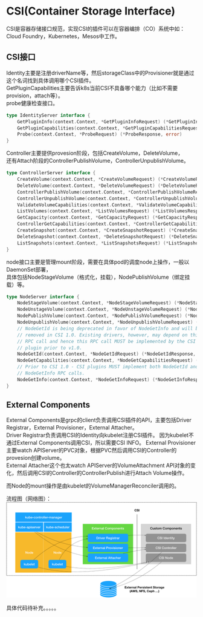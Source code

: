 # CSI(Container Storage Interface)
CSI是容器存储接口规范，实现CSI的插件可以在容器编排（CO）系统中如：Cloud Foundry，Kubernetes，Mesos中工作。

## CSI接口
Identity主要是注册driverName等，然后storageClass中的Provisioner就是通过这个名词找到具体调用哪个CSI插件。    
GetPluginCapabilities主要告诉k8s当前CSI不具备哪个能力（比如不需要provision，attach等）。  
probe健康检查接口。  
```go
type IdentityServer interface {
	GetPluginInfo(context.Context, *GetPluginInfoRequest) (*GetPluginInfoResponse, error)
	GetPluginCapabilities(context.Context, *GetPluginCapabilitiesRequest) (*GetPluginCapabilitiesResponse, error)
	Probe(context.Context, *ProbeRequest) (*ProbeResponse, error)
}
```

Controller主要提供provesion阶段，包括CreateVolume，DeleteVolume，  
还有Attach阶段的ControllerPublishVolume，ControllerUnpublishVolume。
```go
type ControllerServer interface {
	CreateVolume(context.Context, *CreateVolumeRequest) (*CreateVolumeResponse, error)
	DeleteVolume(context.Context, *DeleteVolumeRequest) (*DeleteVolumeResponse, error)
	ControllerPublishVolume(context.Context, *ControllerPublishVolumeRequest) (*ControllerPublishVolumeResponse, error)
	ControllerUnpublishVolume(context.Context, *ControllerUnpublishVolumeRequest) (*ControllerUnpublishVolumeResponse, error)
	ValidateVolumeCapabilities(context.Context, *ValidateVolumeCapabilitiesRequest) (*ValidateVolumeCapabilitiesResponse, error)
	ListVolumes(context.Context, *ListVolumesRequest) (*ListVolumesResponse, error)
	GetCapacity(context.Context, *GetCapacityRequest) (*GetCapacityResponse, error)
	ControllerGetCapabilities(context.Context, *ControllerGetCapabilitiesRequest) (*ControllerGetCapabilitiesResponse, error)
	CreateSnapshot(context.Context, *CreateSnapshotRequest) (*CreateSnapshotResponse, error)
	DeleteSnapshot(context.Context, *DeleteSnapshotRequest) (*DeleteSnapshotResponse, error)
	ListSnapshots(context.Context, *ListSnapshotsRequest) (*ListSnapshotsResponse, error)
}
```

node接口主要是管理mount阶段，需要在具体pod的调度node上操作，一般以DaemonSet部署，  
具体包括NodeStageVolume（格式化，挂载），NodePublishVolume（绑定挂载）等。
```go
type NodeServer interface {
	NodeStageVolume(context.Context, *NodeStageVolumeRequest) (*NodeStageVolumeResponse, error)
	NodeUnstageVolume(context.Context, *NodeUnstageVolumeRequest) (*NodeUnstageVolumeResponse, error)
	NodePublishVolume(context.Context, *NodePublishVolumeRequest) (*NodePublishVolumeResponse, error)
	NodeUnpublishVolume(context.Context, *NodeUnpublishVolumeRequest) (*NodeUnpublishVolumeResponse, error)
	// NodeGetId is being deprecated in favor of NodeGetInfo and will be
	// removed in CSI 1.0. Existing drivers, however, may depend on this
	// RPC call and hence this RPC call MUST be implemented by the CSI
	// plugin prior to v1.0.
	NodeGetId(context.Context, *NodeGetIdRequest) (*NodeGetIdResponse, error)
	NodeGetCapabilities(context.Context, *NodeGetCapabilitiesRequest) (*NodeGetCapabilitiesResponse, error)
	// Prior to CSI 1.0 - CSI plugins MUST implement both NodeGetId and
	// NodeGetInfo RPC calls.
	NodeGetInfo(context.Context, *NodeGetInfoRequest) (*NodeGetInfoResponse, error)
}
```

## External Components
External Components是grpc的client负责调用CSI插件的API，主要包括Driver Registrar，External Provisioner，External Attacher。  
Driver Registrar负责调用CSI的Identity向kubelet注册CSI插件。  因为kubelet不通过External Components调用CSI，所以需要CSI INFO。
External Provisioner主要watch APIServer的PVC对象，根据PVC然后调用CSI的Controller的provesion创建volume。  
External Attacher这个也太watch APIServer的VolumeAttachment API对象的变化，然后调用CSI的Controller的ControllerPublish进行Attach Volume操作。  

而Node的mount操作是由kubelet的VolumeManagerReconciler调用的。

流程图（网络图）：  
![1](../../image/kubernetes/csi1.png)   


具体代码待补充。。。。。